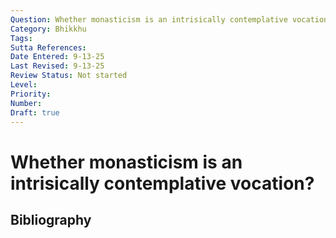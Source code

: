 ```yaml
---
Question: Whether monasticism is an intrisically contemplative vocation?
Category: Bhikkhu
Tags: 
Sutta References: 
Date Entered: 9-13-25
Last Revised: 9-13-25
Review Status: Not started
Level: 
Priority: 
Number: 
Draft: true
---
```


# Whether monasticism is an intrisically contemplative vocation?

## Bibliography

<!-- 

Notes:



-->